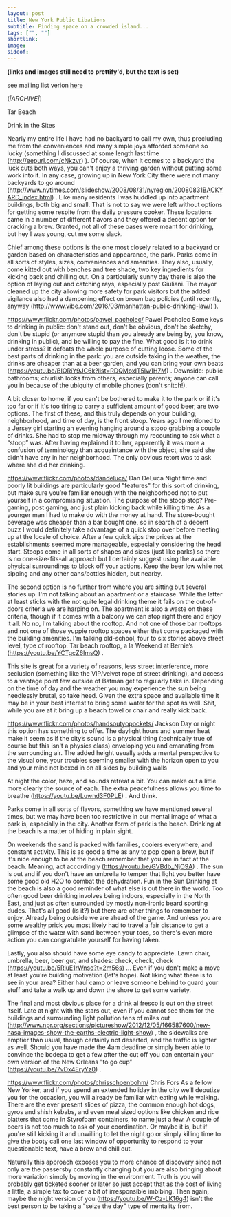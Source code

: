 ```yaml
---
layout: post
title: New York Public Libations
subtitle: Finding space on a crowded island...
tags: ["", ""]
shortlink: 
image: 
sideof: 
---
```


**(links and images still need to prettify'd, but the text is set)** 

see mailing list verion [here](https://us14.campaign-archive.com/?u=2bcb7588e60b55d3de7f33b21&id=a1c141200d)

 (*|ARCHIVE|*)

Tar Beach

Drink in the Sites

Nearly my entire life I have had no backyard to call my own, thus precluding me from the conveniences and many simple joys afforded someone so lucky (something I discussed at some length last time (http://eepurl.com/cNkzvr) ). Of course, when it comes to a backyard the luck cuts both ways, you can't enjoy a thriving garden without putting some work into it. In any case, growing up in New York City there were not many backyards to go around (http://www.nytimes.com/slideshow/2008/08/31/nyregion/20080831BACKYARD_index.html) . Like many residents I was huddled up into apartment buildings, both big and small. That is not to say we were left without options for getting some respite from the daily pressure cooker. These locations came in a number of different flavors and they offered a decent option for cracking a brew. Granted, not all of these oases were meant for drinking, but hey I was young, cut me some slack.

Chief among these options is the one most closely related to a backyard or garden based on characteristics and appearance, the park. Parks come in all sorts of styles, sizes, conveniences and amenities. They also, usually, come kitted out with benches and tree shade, two key ingredients for kicking back and chilling out. On a particularly sunny day there is also the option of laying out and catching rays, especially post Giuliani. The mayor cleaned up the city allowing more safety for park visitors but the added vigilance also had a dampening effect on brown bag policies (until recently, anyway (http://www.vibe.com/2016/03/manhattan-public-drinking-law/) ).

https://www.flickr.com/photos/pawel_pacholec/
Pawel Pacholec
Some keys to drinking in public: don't stand out, don't be obvious, don't be sketchy, don't be stupid (or anymore stupid than you already are being by, you know, drinking in public), and be willing to pay the fine. What good is it to drink under stress? It defeats the whole purpose of cutting loose. Some of the best parts of drinking in the park: you are outside taking in the weather, the drinks are cheaper than at a beer garden, and you can bring your own beats (https://youtu.be/BIORiY9JC6k?list=RDQMoxIT5Iw1H7M) . Downside: public bathrooms; churlish looks from others, especially parents; anyone can call you in because of the ubiquity of mobile phones (don't snitch!).

A bit closer to home, if you can't be bothered to make it to the park or if it's too far or if it's too tiring to carry a sufficient amount of good beer, are two options. The first of these, and this truly depends on your building, neighborhood, and time of day, is the front stoop. Years ago I mentioned to a Jersey girl starting an evening hanging around a stoop grabbing a couple of drinks. She had to stop me midway through my recounting to ask what a “stoop” was. After having explained it to her, apparently it was more a confusion of terminology than acquaintance with the object, she said she didn't have any in her neighborhood. The only obvious retort was to ask where she did her drinking.

https://www.flickr.com/photos/dandeluca/
Dan DeLuca
Night time and poorly lit buildings are particularly good "features" for this sort of drinking, but make sure you’re familiar enough with the neighborhood not to put yourself in a compromising situation. The purpose of the stoop stop? Pre-gaming, post gaming, and just plain kicking back while killing time. As a younger man I had to make do with the money at hand. The store-bought beverage was cheaper than a bar bought one, so in search of a decent buzz I would definitely take advantage of a quick stop over before meeting up at the locale of choice. After a few quick sips the prices at the establishments seemed more manageable, especially considering the head start. Stoops come in all sorts of shapes and sizes (just like parks) so there is no one-size-fits-all approach but I certainly suggest using the available physical surroundings to block off your actions. Keep the beer low while not sipping and any other cans/bottles hidden, but nearby.

The second option is no further from where you are sitting but several stories up. I'm not talking about an apartment or a staircase. While the latter at least sticks with the not quite legal drinking theme it fails on the out-of-doors criteria we are harping on. The apartment is also a waste on these criteria, though if it comes with a balcony we can stop right there and enjoy it all. No no, I'm talking about the rooftop. And not one of those bar rooftops and not one of those yuppie rooftop spaces either that come packaged with the building amenities. I'm talking old-school, four to six stories above street  level, type of rooftop. Tar beach rooftop, a la Weekend at Bernie’s (https://youtu.be/YCTgcZ6ImsQ) .

This site is great for a variety of reasons, less street interference, more seclusion (something like the VIP/velvet rope of street drinking), and access to a vantage point few outside of Batman get to regularly take in. Depending on the time of day and the weather you may experience the sun being needlessly brutal, so take heed. Given the extra space and available time it may be in your best interest to bring some water for the spot as well. Shit, while you are at it bring up a beach towel or chair and really kick back.

https://www.flickr.com/photos/handsoutyopockets/
Jackson
Day or night this option has something to offer. The daylight hours and summer heat make it seem as if the city’s sound is a physical thing (technically true of course but this isn't a physics class) enveloping you and emanating from the surrounding air. The added height usually adds a mental perspective to the visual one, your troubles seeming smaller with the horizon open to you and your mind not boxed in on all sides by building walls

At night the color, haze, and sounds retreat a bit. You can make out a little more clearly the source of each. The extra peacefulness allows you time to breathe (https://youtu.be/Luwnd3F0PLE) . And think.

Parks come in all sorts of flavors, something we have mentioned several times, but we may have been too restrictive in our mental image of what a park is, especially in the city. Another form of park is the beach. Drinking at the beach is a matter of hiding in plain sight.

On weekends the sand is packed with families, coolers everywhere, and constant activity. This is as good a time as any to pop open a brew, but if it's nice enough to be at the beach remember that you are in fact at the beach. Meaning, act accordingly (https://youtu.be/GVBdb_NjO9A) . The sun is out and if you don't have an umbrella to temper that light you better have some good old H2O to combat the dehydration.
Fun in the Sun
Drinking at the beach is also a good reminder of what else is out there in the world. Too often good beer drinking involves being indoors, especially in the North East, and just as often surrounded by mostly non-ironic beard sporting dudes. That's all good (is it?) but there are other things to remember to enjoy. Already being outside we are ahead of the game. And unless you are some wealthy prick you most likely had to travel a fair distance to get a glimpse of the water with sand between your toes, so there's even more action you can congratulate yourself for having taken.

Lastly, you also should have some eye candy to appreciate. Lawn chair, umbrella, beer, beer gut, and shades: check, check, check (https://youtu.be/5RiuE1rWnso?t=2m56s) ... Even if you don't make a move at least you’re building motivation (let's hope). Not liking what there is to see in your area? Either haul camp or leave someone behind to guard your stuff and take a walk up and down the shore to get some variety.

The final and most obvious place for a drink al fresco is out on the street itself. Late at night with the stars out, even if you cannot see them for the buildings and surrounding light pollution tens of miles out (http://www.npr.org/sections/pictureshow/2012/12/05/166587600/new-nasa-images-show-the-earths-electric-light-show) , the sidewalks are emptier than usual, though certainly not deserted, and the traffic is lighter as well. Should you have made the 4am deadline or simply been able to convince the bodega to get a few after the cut off you can entertain your own version of the New Orleans "to go cup” (https://youtu.be/7vDx4EryYz0) .

https://www.flickr.com/photos/chrisschoenbohm/
Chris Fors
As a fellow New Yorker, and if you spend an extended holiday in the city we’ll deputize you for the occasion, you will already be familiar with eating while walking. There are the ever present slices of pizza, the common enough hot dogs, gyros and shish kebabs, and even meal sized options like chicken and rice platters that come in Styrofoam containers, to name just a few. A couple of beers is not too much to ask of your coordination. Or maybe it is, but if you're still kicking it and unwilling to let the night go or simply killing time to give the booty call one last window of opportunity to respond to your questionable text, have a brew and chill out.

Naturally this approach exposes you to more chance of discovery since not only are the passersby constantly changing but you are also bringing about more variation simply by moving in the environment. Truth is you will probably get ticketed sooner or later so just accept that as the cost of living a little, a simple tax to cover a bit of irresponsible imbibing. Then again, maybe the night version of you (https://youtu.be/W-Cz-LK16g4) isn't the best person to be taking a "seize the day" type of mentality from.
